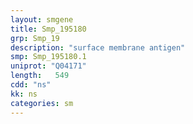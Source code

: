 ```yaml
---
layout: smgene
title: Smp_195180
grp: Smp_19
description: "surface membrane antigen"
smp: Smp_195180.1
uniprot: "Q04171"
length:   549
cdd: "ns"
kk: ns
categories: sm
---
```

